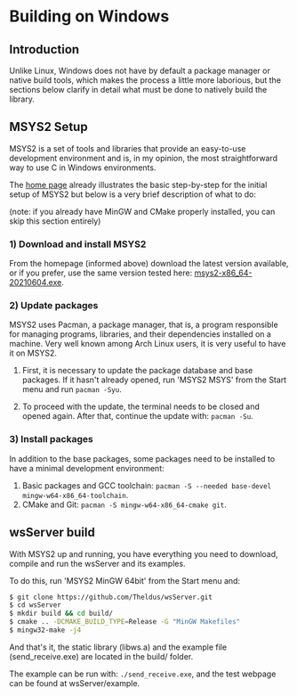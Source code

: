 # Building on Windows

## Introduction
Unlike Linux, Windows does not have by default a package manager or native build
tools, which makes the process a little more laborious, but the sections below
clarify in detail what must be done to natively build the library.

## MSYS2 Setup

MSYS2 is a set of tools and libraries that provide an easy-to-use development
environment and is, in my opinion, the most straightforward way to use C in
Windows environments.

The [home page](https://www.msys2.org/) already illustrates the basic
step-by-step for the initial setup of MSYS2 but below is a very brief
description of what to do:

(note: if you already have MinGW and CMake properly installed, you can skip this
section entirely)

### 1) Download and install MSYS2
From the homepage (informed above) download the latest version available, or if
you prefer, use the same version tested here:
[msys2-x86_64-20210604.exe](https://github.com/msys2/msys2-installer/releases/download/2021-06-04/msys2-x86_64-20210604.exe).

### 2) Update packages
MSYS2 uses Pacman, a package manager, that is, a program responsible for
managing programs, libraries, and their dependencies installed on a machine.
Very well known among Arch Linux users, it is very useful to have it on MSYS2.

1) First, it is necessary to update the package database and base packages. If
it hasn't already opened, run 'MSYS2 MSYS' from the Start menu and run
`pacman -Syu`.

2) To proceed with the update, the terminal needs to be closed and opened again.
After that, continue the update with: `pacman -Su`.

### 3) Install packages
In addition to the base packages, some packages need to be installed to have a
minimal development environment:

1) Basic packages and GCC toolchain:
`pacman -S --needed base-devel mingw-w64-x86_64-toolchain`.
2) CMake and Git: `pacman -S mingw-w64-x86_64-cmake git`.

## wsServer build
With MSYS2 up and running, you have everything you need to download, compile and
run the wsServer and its examples.

To do this, run 'MSYS2 MinGW 64bit' from the Start menu and:
```bash
$ git clone https://github.com/Theldus/wsServer.git
$ cd wsServer
$ mkdir build && cd build/
$ cmake .. -DCMAKE_BUILD_TYPE=Release -G "MinGW Makefiles"
$ mingw32-make -j4
```
And that's it, the static library (libws.a) and the example file
(send_receive.exe) are located in the build/ folder.

The example can be run with: `./send_receive.exe`, and the test webpage can be
found at wsServer/example.
